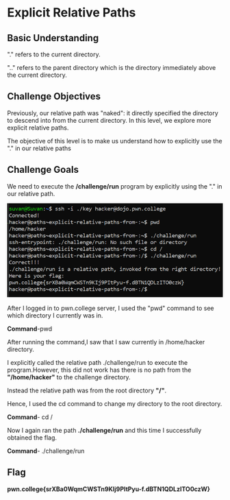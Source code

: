 # Explicit Relative Paths

## Basic Understanding

"." refers to the current directory.

".." refers to the parent directory which is the directory immediately above the current directory.

## Challenge Objectives

Previously, our relative path was "naked": it directly specified the directory to descend into from the current directory. In this level, we explore more explicit relative paths.

The objective of this level is to make us understand how to explicitly use the "." in our relative paths

## Challenge Goals

We need to execute the **/challenge/run** program by explicitly  using the "." in our relative path.

![Error in loading image](image-8.png)

After I logged in to pwn.college server, I used the "pwd" command to see which directory I currently was in.

**Command**-pwd

After running the command,I saw that I saw currently in /home/hacker directory.

I explicitly called the relative path ./challenge/run to  execute the program.However, this did not work has there is no path from  the **"/home/hacker"** to the challenge directory.

Instead the relative path was from the root directory **"/"**.

Hence, I used the cd command to change my directory  to the root directory.

**Command**- cd /

Now I again ran the path **./challenge/run** and this time I successfully obtained the flag.

**Command**- ./challenge/run

## Flag

**pwn.college{srXBa0WqmCWSTn9KIj9PItPyu-f.dBTN1QDLzITO0czW}**



